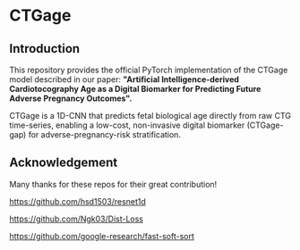 # CTGage
## Introduction
This repository provides the official PyTorch implementation of the CTGage model described in our paper:
**"Artificial Intelligence-derived Cardiotocography Age as a Digital Biomarker for Predicting Future Adverse Pregnancy Outcomes".**

CTGage is a 1D-CNN that predicts fetal biological age directly from raw CTG time-series, enabling a low-cost, non-invasive digital biomarker (CTGage-gap) for adverse-pregnancy-risk stratification.
## Acknowledgement
Many thanks for these repos for their great contribution!

https://github.com/hsd1503/resnet1d

https://github.com/Ngk03/Dist-Loss

https://github.com/google-research/fast-soft-sort

